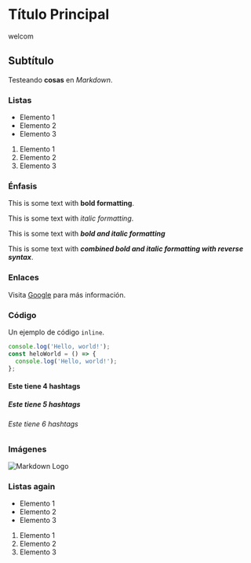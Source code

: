 # Título Principal

welcom

## Subtítulo

Testeando **cosas** en _Markdown_.

### Listas

- Elemento 1
- Elemento 2
- Elemento 3

1. Elemento 1
2. Elemento 2
3. Elemento 3

### Énfasis

This is some text with **bold formatting**.

This is some text with _italic formatting_.

This is some text with **_bold and italic formatting_**

This is some text with **_combined bold and italic formatting with reverse syntax_**.

### Enlaces

Visita [Google](https://www.google.com) para más información.

### Código

Un ejemplo de código `inline`.

```javascript
console.log('Hello, world!');
const heloWorld = () => {
  console.log('Hello, world!');
};
```

#### Este tiene 4 hashtags

##### Este tiene 5 hashtags

###### Este tiene 6 hashtags

### Imágenes

![Markdown Logo](https://markdown-here.com/img/icon256.png)

### Listas again

- Elemento 1
- Elemento 2
- Elemento 3

1. Elemento 1
2. Elemento 2
3. Elemento 3
